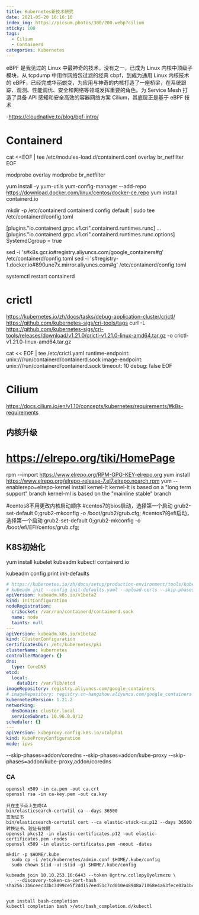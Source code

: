 ```yaml
---
title: Kubernetes新技术研究
date: 2021-05-20 16:16:16
index_img: https://picsum.photos/300/200.webp?cilium
sticky: 100
tags:
  - Cilium
  - Containerd
categories: Kubernetes
---
```


eBPF 是我见过的 Linux 中最神奇的技术，没有之一，已成为 Linux 内核中顶级子模块，从 tcpdump 中用作网络包过滤的经典 cbpf，到成为通用 Linux 内核技术的 eBPF，已经完成华丽蜕变，为应用与神奇的内核打造了一座桥梁，在系统跟踪、观测、性能调优、安全和网络等领域发挥重要的角色。为 Service Mesh 打造了具备 API 感知和安全高效的容器网络方案 Cilium，其底层正是基于 eBPF 技术

-https://cloudnative.to/blog/bpf-intro/

<!-- more -->

# Containerd
cat <<EOF | tee /etc/modules-load.d/containerd.conf
overlay
br_netfilter
EOF

modprobe overlay
modprobe br_netfilter

yum install -y yum-utils
yum-config-manager --add-repo https://download.docker.com/linux/centos/docker-ce.repo
yum install containerd.io

mkdir -p /etc/containerd
containerd config default | sudo tee /etc/containerd/config.toml

[plugins."io.containerd.grpc.v1.cri".containerd.runtimes.runc]
  ...
  [plugins."io.containerd.grpc.v1.cri".containerd.runtimes.runc.options]
    SystemdCgroup = true

sed -i 's#k8s.gcr.io#registry.aliyuncs.com/google_containers#g' /etc/containerd/config.toml
sed -i 's#registry-1.docker.io#890une7x.mirror.aliyuncs.com#g' /etc/containerd/config.toml

systemctl restart containerd

# crictl 
https://kubernetes.io/zh/docs/tasks/debug-application-cluster/crictl/
https://github.com/kubernetes-sigs/cri-tools/tags
curl -L https://github.com/kubernetes-sigs/cri-tools/releases/download/v1.21.0/crictl-v1.21.0-linux-amd64.tar.gz -o crictl-v1.21.0-linux-amd64.tar.gz

cat << EOF | tee /etc/crictl.yaml
runtime-endpoint: unix:///run/containerd/containerd.sock
image-endpoint: unix:///run/containerd/containerd.sock
timeout: 10
debug: false
EOF

# Cilium
https://docs.cilium.io/en/v1.10/concepts/kubernetes/requirements/#k8s-requirements

## 内核升级
# https://elrepo.org/tiki/HomePage
rpm --import https://www.elrepo.org/RPM-GPG-KEY-elrepo.org
yum install https://www.elrepo.org/elrepo-release-7.el7.elrepo.noarch.rpm
yum --enablerepo=elrepo-kernel install kernel-lt
kernel-lt is based on a "long term support" branch
kernel-ml is based on the "mainline stable" branch

#centos8不用更改内核启动顺序
#centos7的bios启动，选择第一个启动
grub2-set-default 0;grub2-mkconfig -o /boot/grub2/grub.cfg;
#centos7的efi启动，选择第一个启动
grub2-set-default 0;grub2-mkconfig -o /boot/efi/EFI/centos/grub.cfg;

## K8S初始化
yum install kubelet kubeadm kubectl containerd.io

kubeadm config print init-defaults
```yaml
# https://kubernetes.io/zh/docs/setup/production-environment/tools/kubeadm/control-plane-flags/
# kubeadm init --config init-defaults.yaml --upload-certs --skip-phases=addon/coredns
apiVersion: kubeadm.k8s.io/v1beta2
kind: InitConfiguration
nodeRegistration:
  criSocket: /var/run/containerd/containerd.sock
  name: node
  taints: null
---
apiVersion: kubeadm.k8s.io/v1beta2
kind: ClusterConfiguration
certificatesDir: /etc/kubernetes/pki
clusterName: kubernetes
controllerManager: {}
dns:
  type: CoreDNS
etcd:
  local:
    dataDir: /var/lib/etcd
imageRepository: registry.aliyuncs.com/google_containers
# imageRepository: registry.cn-hangzhou.aliyuncs.com/google_containers
kubernetesVersion: 1.21.2
networking:
  dnsDomain: cluster.local
  serviceSubnet: 10.96.0.0/12
scheduler: {}
---
apiVersion: kubeproxy.config.k8s.io/v1alpha1
kind: KubeProxyConfiguration
mode: ipvs
```

--skip-phases=addon/coredns
--skip-phases=addon/kube-proxy
--skip-phases=addon/kube-proxy,addon/coredns

### CA
```shell
openssl x509 -in ca.pem -out ca.crt
openssl rsa -in ca-key.pem -out ca.key

只在主节点上生成CA
bin/elasticsearch-certutil ca --days 36500
签发证书
bin/elasticsearch-certutil cert --ca elastic-stack-ca.p12 --days 36500
转换证书、验证有效期
openssl pkcs12 -in elastic-certificates.p12 -out elastic-certificates.pem -nodes
openssl x509 -in elastic-certificates.pem -noout -dates

mkdir -p $HOME/.kube
  sudo cp -i /etc/kubernetes/admin.conf $HOME/.kube/config
  sudo chown $(id -u):$(id -g) $HOME/.kube/config

kubeadm join 10.10.253.16:6443 --token 8gntrw.collopy8yolzmxzu \
	--discovery-token-ca-cert-hash sha256:3b6ceec33bc3d99ce5f2dd157eed51c7cd010e48948a71068e4a63fece02a1b4


yum install bash-completion
kubectl completion bash >/etc/bash_completion.d/kubectl
```